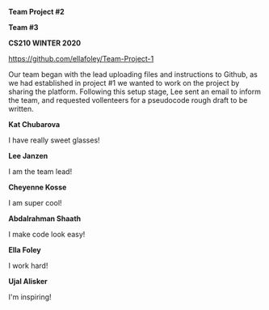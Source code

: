 **Team Project #2**

**Team #3**

**CS210 WINTER 2020**

https://github.com/ellafoley/Team-Project-1

Our team began with the lead uploading files and instructions to Github, as we had established in project #1 we wanted to work on the project by sharing the platform. Following this setup stage, Lee sent an email to inform the team, and requested vollenteers for a pseudocode rough draft to be written.

**Kat Chubarova**

I have really sweet glasses!

**Lee Janzen**

I am the team lead!

**Cheyenne Kosse**

I am super cool!

**Abdalrahman Shaath**

I make code look easy!

**Ella Foley**

I work hard!

**Ujal Alisker**

I'm inspiring!
